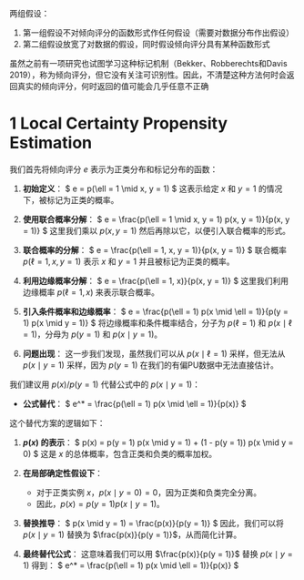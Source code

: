 两组假设：

1. 第一组假设不对倾向评分的函数形式作任何假设（需要对数据分布作出假设）
2. 第二组假设放宽了对数据的假设，同时假设倾向评分具有某种函数形式

虽然之前有一项研究也试图学习这种标记机制（Bekker、Robberechts和Davis 2019），称为倾向评分，但它没有关注可识别性。因此，不清楚这种方法何时会返回真实的倾向评分，何时返回的值可能会几乎任意不正确

# 1 Local Certainty Propensity Estimation

我们首先将倾向评分 $e$ 表示为正类分布和标记分布的函数：

1. **初始定义**：
   $ e = p(\ell = 1 \mid x, y = 1) $
   这表示给定 $x$ 和 $y = 1$ 的情况下，被标记为正类的概率。

2. **使用联合概率分解**：
   $ e = \frac{p(\ell = 1 \mid x, y = 1) p(x, y = 1)}{p(x, y = 1)} $
   这里我们乘以 $p(x, y = 1)$ 然后再除以它，以便引入联合概率的形式。

3. **联合概率的分解**：
   $ e = \frac{p(\ell = 1, x, y = 1)}{p(x, y = 1)} $
   联合概率 $p(\ell = 1, x, y = 1)$ 表示 $x$ 和 $y = 1$ 并且被标记为正类的概率。

4. **利用边缘概率分解**：
   $ e = \frac{p(\ell = 1, x)}{p(x, y = 1)} $
   这里我们利用边缘概率 $p(\ell = 1, x)$ 来表示联合概率。

5. **引入条件概率和边缘概率**：
   $ e = \frac{p(\ell = 1) p(x \mid \ell = 1)}{p(y = 1) p(x \mid y = 1)} $
   将边缘概率和条件概率结合，分子为 $p(\ell = 1)$ 和 $p(x \mid \ell = 1)$，分母为 $p(y = 1)$ 和 $p(x \mid y = 1)$。

6. **问题出现**：
   这一步我们发现，虽然我们可以从 $p(x \mid \ell = 1)$ 采样，但无法从 $p(x \mid y = 1)$ 采样，因为 $p(y = 1)$ 在我们的有偏PU数据中无法直接估计。

我们建议用 $p(x) / p(y = 1)$ 代替公式中的 $p(x \mid y = 1)$：

- **公式替代**：
  $ e^* = \frac{p(\ell = 1) p(x \mid \ell = 1)}{p(x)} $

这个替代方案的逻辑如下：

1. **$p(x)$ 的表示**：
   $ p(x) = p(y = 1) p(x \mid y = 1) + (1 - p(y = 1)) p(x \mid y = 0) $
   这是 $x$ 的总体概率，包含正类和负类的概率加权。

2. **在局部确定性假设下**：
   - 对于正类实例 $x$，$p(x \mid y = 0) = 0$，因为正类和负类完全分离。
   - 因此，$p(x) = p(y = 1) p(x \mid y = 1)$。

3. **替换推导**：
   $ p(x \mid y = 1) = \frac{p(x)}{p(y = 1)} $
   因此，我们可以将 $p(x \mid y = 1)$ 替换为 $\frac{p(x)}{p(y = 1)}$，从而简化计算。

4. **最终替代公式**：
   这意味着我们可以用 $\frac{p(x)}{p(y = 1)}$ 替换 $p(x \mid y = 1)$ 得到：
   $ e^* = \frac{p(\ell = 1) p(x \mid \ell = 1)}{p(x)} $

